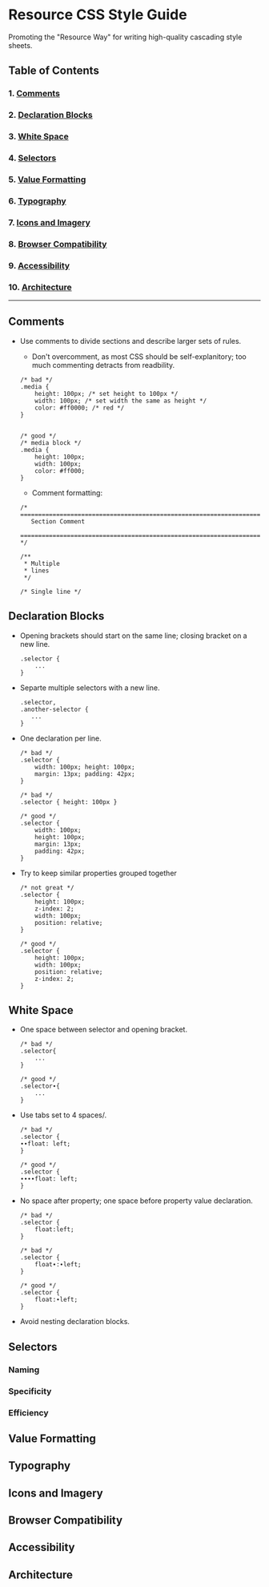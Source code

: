 # Resource CSS Style Guide
Promoting the "Resource Way" for writing high-quality cascading style sheets.

## Table of Contents

### 1. [Comments](#comments)  
### 2. [Declaration Blocks](#declaration-blocks)  
### 3. [White Space](#white-space)  
### 4. [Selectors](#selectors)    
### 5. [Value Formatting](#value-formatting)  
### 6. [Typography](#typography)    
### 7. [Icons and Imagery](#icons-imagery)  
### 8. [Browser Compatibility](#browser-compatibility)  
### 9. [Accessibility](#accessibility)    
### 10. [Architecture](#architecture)  

***

## <a name="comments">Comments</a>  
- Use comments to divide sections and describe larger sets of rules.
   - Don't overcomment, as most CSS should be self-explanitory; too much commenting detracts from readbility.

    ```
    /* bad */
    .media {
        height: 100px; /* set height to 100px */
        width: 100px; /* set width the same as height */
        color: #ff0000; /* red */
    }
    
    
    /* good */
    /* media block */
    .media {
    	height: 100px;
    	width: 100px;
    	color: #ff000;
    }
    ```
    
    - Comment formatting:
    
    ```
    /* ==========================================================================
       Section Comment
       ========================================================================== */
    ```
    
    ```
    /**
     * Multiple
     * lines
     */
    ```
    
    ```
    /* Single line */
    ```

## <a name="declaration-blocks">Declaration Blocks</a>  
- Opening brackets should start on the same line; closing bracket on a new line.

   ```
   .selector {
       ...
   }
   ```
   
- Separte multiple selectors with a new line.
    
    ```
    .selector,
    .another-selector {
       ...
    }
    ```

- One declaration per line.

    ```
    /* bad */
    .selector {
        width: 100px; height: 100px;
        margin: 13px; padding: 42px;
    }
    
    /* bad */
    .selector { height: 100px }
    
    /* good */
    .selector {
        width: 100px; 
        height: 100px;
        margin: 13px; 
        padding: 42px;
    }
    ```
    
- Try to keep similar properties grouped together

    ```
    /* not great */
    .selector {
        height: 100px;
        z-index: 2;
        width: 100px;
        position: relative;
    }
    
    /* good */
    .selector {
        height: 100px;
        width: 100px;
        position: relative;
        z-index: 2;
    }
    ```


## <a name="white-space">White Space</a> 
- One space between selector and opening bracket.
    
    ```
 	/* bad */
    .selector{
		...
    }

	/* good */
	.selector∙{
		...
	}
    ```
 
- Use tabs set to 4 spaces/.
    
	```
	/* bad */
	.selector {
	∙∙float: left;
	}

	/* good */
	.selector {
	∙∙∙∙float: left;
	}
	```
	
- No space after property; one space before property value declaration.

	```
	/* bad */
	.selector {
		float:left;
	}
	
	/* bad */
	.selector {
		float∙:∙left;
	}

	/* good */
	.selector {
		float:∙left;
	}
	```
	
- Avoid nesting declaration blocks.

## <a name="selectors">Selectors</a>
### <a name="naming">Naming</a> 
### <a name="specificity">Specificity</a> 
### <a name="efficiency">Efficiency</a>  

## <a name="value-formatting">Value Formatting</a>

## <a name="typography">Typography</a> 

## <a name="icons-imagery">Icons and Imagery</a> 

## <a name="browser-compatibility">Browser Compatibility</a> 

## <a name="accessibility">Accessibility</a>  

## <a name="architecture">Architecture</a> 
